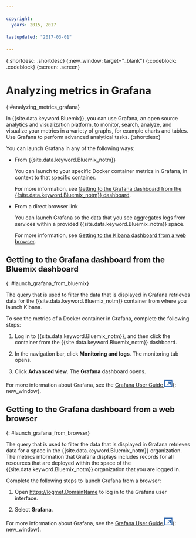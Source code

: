 ```yaml
---

copyright:
  years: 2015, 2017

lastupdated: "2017-03-01"

---
```



{:shortdesc: .shortdesc}
{:new_window: target="_blank"}
{:codeblock: .codeblock}
{:screen: .screen}

# Analyzing metrics in Grafana
{:#analyzing_metrics_grafana}

In {{site.data.keyword.Bluemix}}, you can use Grafana, an open source analytics and visualization platform, to monitor, search, analyze, and visualize your metrics in a variety of graphs, for example charts and tables. Use Grafana to perform advanced analytical tasks.
{:shortdesc}

You can launch Grafana in any of the following ways:

* From {{site.data.keyword.Bluemix_notm}}

    You can launch to your specific Docker container metrics in Grafana, in context to that specific container. 
    
    For more information, see [Getting to the Grafana dashboard from the {{site.data.keyword.Bluemix_notm}} 
    dashboard](monitoring_analyzing_metrics_grafana.html#launch_grafana_from_bluemix).

* From a direct browser link

    You can launch Grafana so the data that you see aggregates logs from services within a provided {{site.data.keyword.Bluemix_notm}} space.
    
    For more information, see [Getting to the Kibana dashboard from a web browser](monitoring_analyzing_metrics_grafana.html#launch_grafana_from_browser).
    


##  Getting to the Grafana dashboard from the Bluemix dashboard
{: #launch_grafana_from_bluemix}

The query that is used to filter the data that is displayed in Grafana retrieves data for the {{site.data.keyword.Bluemix_notm}} container from where you launch Kibana. 

To see the metrics of a Docker container in Grafana, complete the following steps:

1. Log in to {{site.data.keyword.Bluemix_notm}}, and then click the container from the {{site.data.keyword.Bluemix_notm}} dashboard. 
    
2. In the navigation bar, click **Monitoring and logs**. The monitoring tab opens. 
    
3. Click **Advanced view**. The **Grafana** dashboard opens.

For more information about Grafana, see the [Grafana User Guide ![External link icon](../../../icons/launch-glyph.svg "External link icon")](http://docs.grafana.org/){: new_window}.


##  Getting to the Grafana dashboard from a web browser
{: #launch_grafana_from_browser}

The query that is used to filter the data that is displayed in Grafana retrieves data for a space in the {{site.data.keyword.Bluemix_notm}} organization. The metrics information that Grafana displays includes records for all resources that are deployed within the space of the {{site.data.keyword.Bluemix_notm}} organization that you are logged in.

Complete the following steps to launch Grafana from a browser:

1. Open [https://logmet.<span class="keyword" data-hd-keyref="DomainName">DomainName</span>](https://logmet.{DomainName}) to log in to the Grafana user interface.

2. Select **Grafana**.
     
For more information about Grafana, see the [Grafana User Guide ![External link icon](../../../icons/launch-glyph.svg "External link icon")](http://docs.grafana.org/){: new_window}.
